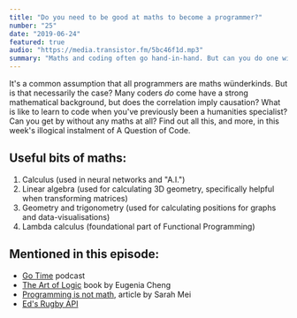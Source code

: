 ```yaml
---
title: "Do you need to be good at maths to become a programmer?"
number: "25"
date: "2019-06-24"
featured: true
audio: "https://media.transistor.fm/5bc46f1d.mp3"
summary: "Maths and coding often go hand-in-hand. But can you do one without the other?"
---
```


It's a common assumption that all programmers are maths wünderkinds. But is that necessarily the case? Many coders *do* come have a strong mathematical background, but does the correlation imply causation? What is like to learn to code when you've previously been a humanities specialist? Can you get by without any maths at all? Find out all this, and more, in this week's illogical instalment of A Question of Code.

## Useful bits of maths:

1. Calculus (used in neural networks and "A.I.")
2. Linear algebra (used for calculating 3D geometry, specifically helpful when transforming matrices)
3. Geometry and trigonometry (used for calculating positions for graphs and data-visualisations)
4. Lambda calculus (foundational part of Functional Programming)

## Mentioned in this episode:

* [Go Time](https://changelog.com/gotime) podcast
* [The Art of Logic](https://www.amazon.co.uk/Art-Logic-Sense-World-Doesnt/dp/178816038X/) book by Eugenia Cheng
* [Programming is not math](http://www.sarahmei.com/blog/2014/07/15/programming-is-not-math/), article by Sarah Mei
* [Ed's Rugby API](https://rugby.edhazledine.com/?q=aqocweb)